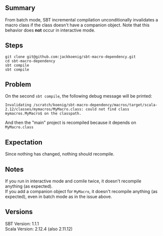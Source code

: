 ## Summary
From batch mode, SBT incremental compilation unconditionally invalidates a macro class if the class doesn't have a companion object.
Note that this behavior does **not** occur in interactive mode.

## Steps

```
git clone git@github.com:jackkoenig/sbt-macro-dependency.git
cd sbt-macro-dependency
sbt compile
sbt compile
```

## Problem

On the second `sbt compile`, the following debug message will be printed:
```
Invalidating /scratch/koenig/sbt-macro-dependency/macros/target/scala-2.12/classes/mymacros/MyMacro.class: could not find class mymacros.MyMacro$ on the classpath.
```
And then the "main" project is recompiled because it depends on `MyMacro.class`

## Expectation

Since nothing has changed, nothing should recompile.

## Notes

If you run in interactive mode and comile twice, it doesn't recompile anything (as expected).    
If you add a companion object for `MyMacro`, it doesn't recompile anything (as expected), even in batch mode as in the issue above.

## Versions

SBT Version: 1.1.1    
Scala Version: 2.12.4 (also 2.11.12)
